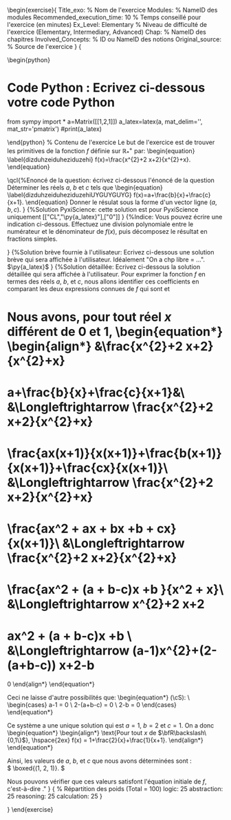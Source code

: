 

\begin{exercise}{
Title_exo: % Nom de l'exercice
Modules: % NameID des modules
Recommended_execution_time: 10 % Temps conseillé pour l'exercice (en minutes)
Ex_Level: Elementary % Niveau de difficulté de l'exercice (Elementary, Intermediary, Advanced)
Chap: % NameID des chapitres
Involved_Concepts: % ID ou NameID des notions
Original_source: % Source de l'exercice
}
{


\begin{python}
# Code Python : Ecrivez ci-dessous votre code Python
from sympy import *
a=Matrix([[1,2,1]])
a_latex=latex(a, mat_delim='', mat_str='pmatrix')
#print(a_latex)

\end{python}
% Contenu de l'exercice
Le but de l'exercice est de trouver les primitives de la fonction $f$
 définie sur $\mathbb{R}_{*}^{+}$ par:
\begin{equation}
\label{dizduhzeiduheziduzehi}
f(x)=\frac{x^{2}+2 x+2}{x^{2}+x}.
\end{equation}


\qcl{%Enoncé de la question: écrivez ci-dessous l'énoncé de la question
Déterminer les réels $a$, $b$ et $c$ tels que 
\begin{equation}
\label{dizduhzeiduheziduzehiUYGUYGUYG}
f(x)=a+\frac{b}{x}+\frac{c}{x+1}.
\end{equation}
Donner le résulat sous la forme d'un vector ligne $(a,b,c)$.
}
{%Solution PyxiScience: cette solution est pour PyxiScience uniquement
[["CL","\py{a_latex}"],["0"]]
}
{%Indice: Vous pouvez écrire une indication ci-dessous.
Effectuez une division polynomiale entre le numérateur et le dénominateur de $f(x)$, puis décomposez le résultat en fractions simples.

}
{%Solution brève fournie à l'utilisateur: Ecrivez ci-dessous une solution brève qui sera affichée à l'utilisateur. Idéalement "On a chp libre = ...".  
$\py{a_latex}$
}
{%Solution détaillée: Ecrivez ci-dessous la solution détaillée qui sera affichée à l'utilisateur.
Pour exprimer la fonction $f$ en termes des réels $a$, $b$, et $c$, nous allons identifier ces coefficients en comparant les deux expressions connues de $f$ qui sont [](#dizduhzeiduheziduzehi) et [](#dizduhzeiduheziduzehiUYGUYGUYG)

Nous avons, pour tout réel $x$ différent de $0$ et $1$,
\begin{equation*}
\begin{align*}
&\frac{x^{2}+2 x+2}{x^{2}+x}
=
a+\frac{b}{x}+\frac{c}{x+1}&\\
&\Longleftrightarrow
\frac{x^{2}+2 x+2}{x^{2}+x}
=
\frac{ax(x+1)}{x(x+1)}+\frac{b(x+1)}{x(x+1)}+\frac{cx}{x(x+1)}\\
&\Longleftrightarrow
\frac{x^{2}+2 x+2}{x^{2}+x}
=
\frac{ax^2 + ax + bx +b + cx}{x(x+1)}\\
&\Longleftrightarrow
\frac{x^{2}+2 x+2}{x^{2}+x}
=
\frac{ax^2 + (a + b-c)x +b }{x^2 + x}\\
&\Longleftrightarrow
x^{2}+2 x+2
=
ax^2 + (a + b-c)x +b \\
&\Longleftrightarrow
(a-1)x^{2}+(2-(a+b-c)) x+2-b
=
0
\end{align*} 
\end{equation*} 

Ceci ne laisse d'autre possibilités que:
\begin{equation*} 
(\cS): \ \begin{cases}
			a-1 = 0 \\
            2-(a+b-c) = 0 \\
            2-b = 0 
		 \end{cases}
\end{equation*} 

Ce système a une unique solution qui est $a = 1$, $b =2$ et $c =1$. On a donc
\begin{equation*} 
\begin{align*} 
\text{Pour tout $x$ de $\bfR\backslash\{0,1\}$},  \hspace{2ex}
f(x) = 1+\frac{2}{x}+\frac{1}{x+1}.
\end{align*} 
\end{equation*} 

Ainsi, les valeurs de $a$, $b$, et $c$ que nous avons déterminées sont :  
$
\boxed{(1, 2, 1)}. 
$

Nous pouvons vérifier que ces valeurs satisfont l'équation initiale de $f$, c'est-à-dire [](#dizduhzeiduheziduzehi)."
}
{
% Répartition des poids (Total = 100)
logic: 25
abstraction: 25
reasoning: 25
calculation: 25
}



}
\end{exercise}


















